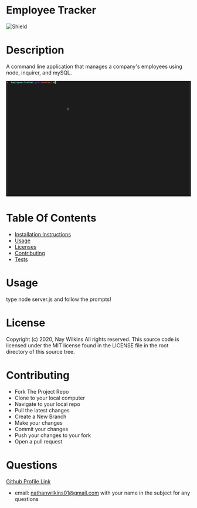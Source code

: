 
  # Employee Tracker
  ![Shield](https://img.shields.io/static/v1?label=License&message=MIT_license&color=green)
  # Description
  A command line application that manages a company's employees using node, inquirer, and mySQL.

  ![Application](Assets/Application.gif)


  # Table Of Contents
  
  - [Installation Instructions](#installation-instructions)
  - [Usage](#usage)
  - [Licenses](#licenses)
  - [Contributing](#contributing)
  - [Tests](#tests)
  

  # Usage 

  type node server.js and follow the prompts!

  

  # License
  Copyright (c) 2020, Nay Wilkins
All rights reserved.
  This source code is licensed under the MIT license found in the
LICENSE file in the root directory of this source tree. 
  # Contributing
  
  - Fork The Project Repo
  - Clone to your local computer
  - Navigate to your local repo
  - Pull the latest changes
  - Create a New Branch
  - Make your changes
  - Commit your changes
  - Push your changes to your fork
  - Open a pull request
  
  
  # Questions
  
  [Github Profile Link](https://github.com/naywilkins512)
  - email: [nathanwilkins01@gmail.com](mailto:nathanwilkins01@gmail.com) with your name in the subject for any questions